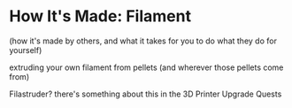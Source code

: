 # How It's Made: Filament

(how it's made by others, and what it takes for you to do what they do for yourself)

extruding your own filament from pellets (and wherever those pellets come from)

Filastruder? there's something about this in the 3D Printer Upgrade Quests
